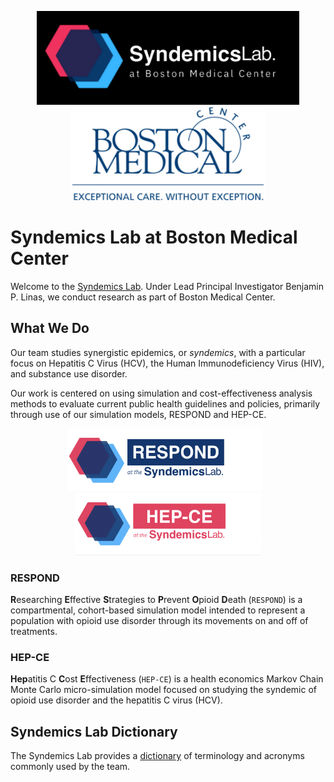 <p align="center">
<a href="https://syndemicslab.org"><img src="https://github.com/SyndemicsLab/.github/blob/main/profile/images/SyndemicsLab.png" alt="Syndemics Lab Logo" height="150px" /></a>
<a href="https://bmc.org"><img src="https://github.com/SyndemicsLab/.github/blob/main/profile/images/BMC.png" alt="BMC Logo" height="150px" /></a>
</p>

# Syndemics Lab at Boston Medical Center
Welcome to the [Syndemics Lab](https://syndemicslab.org). Under Lead Principal Investigator Benjamin P. Linas, we conduct research as part of Boston Medical Center.

## What We Do
Our team studies synergistic epidemics, or *syndemics*, with a particular focus on Hepatitis C Virus (HCV), the Human Immunodeficiency Virus (HIV), and substance use disorder.

Our work is centered on using simulation and cost-effectiveness analysis methods to evaluate current public health guidelines and policies, primarily through use of our simulation models, RESPOND and HEP-CE.

<p align="center">
<img src="https://github.com/SyndemicsLab/.github/blob/main/profile/images/RESPOND.png" alt="RESPOND Logo" height="100" />
&nbsp;&nbsp;
<img src="https://github.com/SyndemicsLab/.github/blob/main/profile/images/HEPCE.png" alt="HEP-CE Logo" height="100" />
</p>

### RESPOND

**R**esearching **E**ffective **S**trategies to **P**revent **O**pioid **D**eath (`RESPOND`) is a compartmental, cohort-based simulation model intended to represent a population with opioid use disorder through its movements on and off of treatments.

### HEP-CE

**Hep**atitis C **C**ost **E**ffectiveness (`HEP-CE`) is a health economics Markov Chain Monte Carlo micro-simulation model focused on studying the syndemic of opioid use disorder and the hepatitis C virus (HCV).

## Syndemics Lab Dictionary
The Syndemics Lab provides a [dictionary](https://bmcorg-my.sharepoint.com/:w:/g/personal/matthew_carroll_bmc_org/ESQbDqLmKg9Agmj3YprAg7EB-VTvxtY9mQZ_3RyZWKnr7Q?e=h3GFgv) of terminology and acronyms commonly used by the team.

